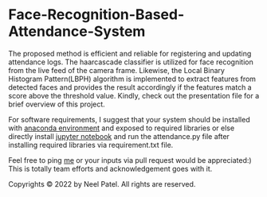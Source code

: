 # Face-Recognition-Based-Attendance-System
The proposed method is efficient and reliable for registering and updating attendance logs. The haarcascade classifier is utilized for face recognition from the live feed of the camera frame. Likewise, the Local Binary Histogram Pattern(LBPH) algorithm is implemented to extract features from detected faces and provides the result accordingly if the features match a score above the threshold value. Kindly, check out the presentation file for a brief overview of this project. 

For software requirements, I suggest that your system should be installed with <a href="https://www.anaconda.com/products/distribution" target="_blank" rel="noreferrer">anaconda environment</a> and exposed to required libraries or else directly install <a href="https://jupyter.org/install" target="_blank" rel="noreferrer">jupyter notebook</a> and run the attendance.py file after installing required libraries via requirement.txt file.

Feel free to ping <a href="https://linktr.ee/neel_patel" target="_blank" rel="noreferrer">me</a> or your inputs via pull request would be appreciated:)
This is totally team efforts and acknowledgement goes with it.

Copyrights © 2022 by Neel Patel.
All rights are reserved.
